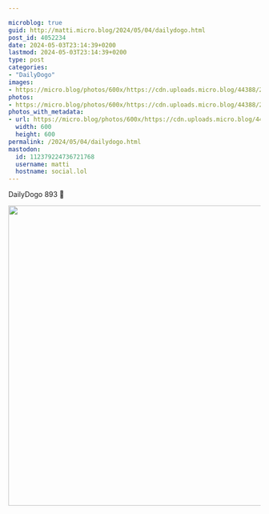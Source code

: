 ```yaml
---

microblog: true
guid: http://matti.micro.blog/2024/05/04/dailydogo.html
post_id: 4052234
date: 2024-05-03T23:14:39+0200
lastmod: 2024-05-03T23:14:39+0200
type: post
categories:
- "DailyDogo"
images:
- https://micro.blog/photos/600x/https://cdn.uploads.micro.blog/44388/2024/817c23c661964447afa2cb2ecc257e6c.jpg
photos:
- https://micro.blog/photos/600x/https://cdn.uploads.micro.blog/44388/2024/817c23c661964447afa2cb2ecc257e6c.jpg
photos_with_metadata:
- url: https://micro.blog/photos/600x/https://cdn.uploads.micro.blog/44388/2024/817c23c661964447afa2cb2ecc257e6c.jpg
  width: 600
  height: 600
permalink: /2024/05/04/dailydogo.html
mastodon:
  id: 112379224736721768
  username: matti
  hostname: social.lol
---
```

DailyDogo 893 🐶

<img src="/media/uploads/2024/817c23c661964447afa2cb2ecc257e6c.jpg" width="600" height="600" alt="" />
